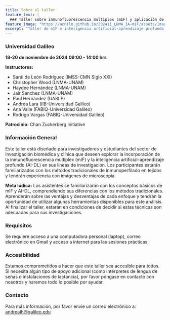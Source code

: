 ```yaml
---
title: Sobre el taller
feature_text: |
  ### Taller sobre inmunofluorescencia multiplex (mIF) y aplicación de Inteligencia Artificial para el inmuno-perfilado en tejidos y biopsias
feature_image: "https://acnilo.github.io/202411_LNMA_IA-mIF/assets/Imagenes/FotoIlustrativaHorizontal.png"
excerpt: "Taller de mIF e inteligencia artificial-aprendizaje profundo (AI-DL)"
---
```


### Universidad Galileo
**18-20 de noviembre de 2024**
**09:00 - 14:00 hrs**

**Instructores:**
<ul>
    <li>Sarái de León Rodríguez (IMSS-CMN Siglo XXI)</li>
    <li>Christopher Wood (LNMA-UNAM)</li>
    <li>Haydee Hernández (LNMA-UNAM)</li>
    <li>Jair Sánchez (LNMA-UNAM)</li>
    <li>Paul Hernández (UASLP)</li>
    <li>Andrea Lara (IIB-Universidad Galileo)</li>
    <li>Ana Valle (FABIQ-Universidad Galileo)</li>
    <li>Rodrigo Vargas (FABIQ-Universidad Galileo)</li>
</ul>

**Patrocinio:** Chan Zuckerberg Initiative

### Información General
Este taller está diseñado para investigadores y estudiantes del sector de investigación biomédica y clínica que deseen explorar la incorporación de la inmunofluorescencia multiplex (mIF) y la inteligencia artificial-aprendizaje profundo (AI-DL) en sus líneas de investigación. Los participantes estarán familiarizados con los métodos tradicionales de inmunoperfilado en tejidos y tendrán experiencia con imágenes de microscopía.

**Meta lúdica:** Los asistentes se familiarizarán con los conceptos básicos de mIF y AI-DL, comprendiendo sus diferencias con los métodos tradicionales. Aprenderán sobre las ventajas y desventajas de cada enfoque y tendrán la oportunidad de utilizar algunas herramientas disponibles para este análisis. Al finalizar el taller, estarán en condiciones de decidir si estas técnicas son adecuadas para sus investigaciones.

### Requisitos
Se requiere acceso a una computadora personal (laptop), correo electrónico en Gmail y acceso a internet para las sesiones prácticas.

### Accesibilidad
Estamos comprometidos a hacer que este taller sea accesible para todos. Si necesita algún tipo de apoyo adicional (como intérpretes de lengua de señas o instalaciones de lactancia), por favor póngase en contacto con nosotros y haremos todo lo posible por ayudar.

### Contacto
Para más información, por favor envíe un correo electrónico a: [andrealh@galileo.edu](mailto:andrealh@galileo.edu)
